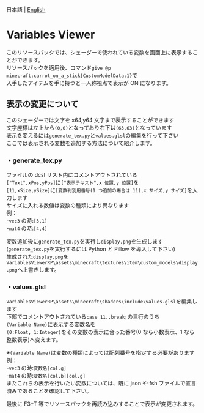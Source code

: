 日本語 | [English](https://github.com/midorikuma/VariablesViewer/blob/main/README.md)
# Variables Viewer

このリソースパックでは、シェーダーで使われている変数を画面上に表示することができます。  
リソースパックを適用後、コマンド`give @p minecraft:carrot_on_a_stick{CustomModelData:1}`で  
入手したアイテムを手に持つと一人称視点で表示が ON になります。  



## 表示の変更について

このシェーダーでは文字を x64,y64 文字まで表示することができます  
文字座標は左上から`(0,0)`となっており右下は`(63,63)`となっています  
表示を変えるには`generate_tex.py`と`values.glsl`の編集を行って下さい  
ここでは表示される変数を追加する方法について紹介します。
  
  
  
### ・generate_tex.py

ファイルの dcsl リスト内にコメントアウトされている  
`["Text",xPos,yPos]`に`["表示テキスト",x 位置,y 位置]`を  
`[11,xSize,ySize]`に`[変数判別用番号(1 つ追加の場合は 11),x サイズ,y サイズ]`を入力します  
サイズに入れる数値は変数の種類により異なります  
例：  
-`vec3` の時:`[3,1]`  
-`mat4` の時:`[4,4]`
  
変数追加後に`generate_tex.py`を実行し`display.png`を生成します  
(`generate_tex.py`を実行するには Python と Pillow を導入して下さい)  
生成された`display.png`を`VariablesViewerRP\assets\minecraft\textures\item\custom_models\display.png`へ上書きします。
  
  
### ・values.glsl

`VariablesViewerRP\assets\minecraft\shaders\include\values.glsl`を編集します  
下部でコメントアウトされている`case 11..break;`の三行のうち  
`(Variable Name)`に表示する変数名を  
`(0:Float, 1:Integer)`をその変数の表示に合った番号(0 なら小数表示、1 なら整数表示)へ変えます。

※`(Variable Name)`は変数の種類によっては配列番号を指定する必要があります  
例：  
-`vec3` の時:`変数名[col.g]`  
-`mat4` の時:`変数名[col.b][col.g]`  
またこれらの表示を行いたい変数については、既に json や fsh ファイルで宣言済みであることを確認して下さい。  
  
最後に F3+T 等でリソースパックを再読み込みすることで表示が変更されます。
